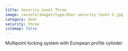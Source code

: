 ```yaml
---
title: Security Level Three
image: /assets/images/type/door-security-level-3.jpg
category: door
security: three
sitemap: false
---
```


Multipoint locking system with European profile cylinder
